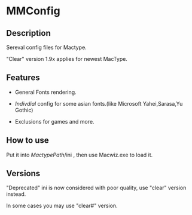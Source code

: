 # MMConfig

## Description

Sereval config files for Mactype.

"Clear" version 1.9x applies for newest MacType.


## Features

- General Fonts rendering.

- *Indivdial* config for some asian fonts.(like Microsoft Yahei,Sarasa,Yu Gothic)

- Exclusions for games and more.


## How to use

Put it into $MactypePath$/ini , then use Macwiz.exe to load it.

## Versions

"Deprecated" ini is now considered with poor quality,
use "clear" version instead.

In some cases you may use "clear#" version.

